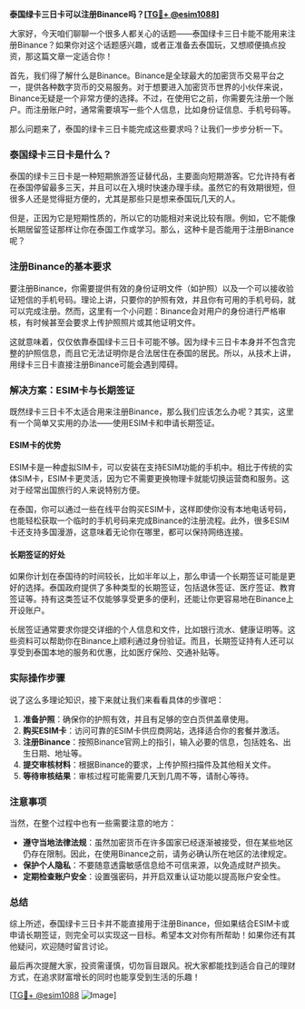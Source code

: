 **泰国绿卡三日卡可以注册Binance吗？[[TG💪+ @esim1088](https://t.me/s/esim1088)]**

大家好，今天咱们聊聊一个很多人都关心的话题——泰国绿卡三日卡能不能用来注册Binance？如果你对这个话题感兴趣，或者正准备去泰国玩，又想顺便搞点投资，那这篇文章一定适合你！

首先，我们得了解什么是Binance。Binance是全球最大的加密货币交易平台之一，提供各种数字货币的交易服务。对于想要进入加密货币世界的小伙伴来说，Binance无疑是一个非常方便的选择。不过，在使用它之前，你需要先注册一个账户。而注册账户时，通常需要填写一些个人信息，比如身份证信息、手机号码等。

那么问题来了，泰国的绿卡三日卡能完成这些要求吗？让我们一步步分析一下。

### 泰国绿卡三日卡是什么？

泰国的绿卡三日卡是一种短期旅游签证替代品，主要面向短期游客。它允许持有者在泰国停留最多三天，并且可以在入境时快速办理手续。虽然它的有效期很短，但很多人还是觉得挺方便的，尤其是那些只是想来泰国玩几天的人。

但是，正因为它是短期性质的，所以它的功能相对来说比较有限。例如，它不能像长期居留签证那样让你在泰国工作或学习。那么，这种卡是否能用于注册Binance呢？

### 注册Binance的基本要求

要注册Binance，你需要提供有效的身份证明文件（如护照）以及一个可以接收验证短信的手机号码。理论上讲，只要你的护照有效，并且你有可用的手机号码，就可以完成注册。然而，这里有一个小问题：Binance会对用户的身份进行严格审核，有时候甚至会要求上传护照照片或其他证明文件。

这就意味着，仅仅依靠泰国绿卡三日卡可能不够。因为绿卡三日卡本身并不包含完整的护照信息，而且它无法证明你是合法居住在泰国的居民。所以，从技术上讲，用绿卡三日卡直接注册Binance可能会遇到障碍。

### 解决方案：ESIM卡与长期签证

既然绿卡三日卡不太适合用来注册Binance，那么我们应该怎么办呢？其实，这里有一个简单又实用的办法——使用ESIM卡和申请长期签证。

#### ESIM卡的优势

ESIM卡是一种虚拟SIM卡，可以安装在支持ESIM功能的手机中。相比于传统的实体SIM卡，ESIM卡更灵活，因为它不需要更换物理卡就能切换运营商和服务。这对于经常出国旅行的人来说特别方便。

在泰国，你可以通过一些在线平台购买ESIM卡，这样即使你没有本地电话号码，也能轻松获取一个临时的手机号码来完成Binance的注册流程。此外，很多ESIM卡还支持多国漫游，这意味着无论你在哪里，都可以保持网络连接。

#### 长期签证的好处

如果你计划在泰国待的时间较长，比如半年以上，那么申请一个长期签证可能是更好的选择。泰国政府提供了多种类型的长期签证，包括退休签证、医疗签证、教育签证等。持有这类签证不仅能够享受更多的便利，还能让你更容易地在Binance上开设账户。

长居签证通常要求你提交详细的个人信息和文件，比如银行流水、健康证明等。这些资料可以帮助你在Binance上顺利通过身份验证。而且，长期签证持有人还可以享受到泰国本地的服务和优惠，比如医疗保险、交通补贴等。

### 实际操作步骤

说了这么多理论知识，接下来就让我们来看看具体的步骤吧：

1. **准备护照**：确保你的护照有效，并且有足够的空白页供盖章使用。
2. **购买ESIM卡**：访问可靠的ESIM卡供应商网站，选择适合你的套餐并激活。
3. **注册Binance**：按照Binance官网上的指引，输入必要的信息，包括姓名、出生日期、地址等。
4. **提交审核材料**：根据Binance的要求，上传护照扫描件及其他相关文件。
5. **等待审核结果**：审核过程可能需要几天到几周不等，请耐心等待。

### 注意事项

当然，在整个过程中也有一些需要注意的地方：

- **遵守当地法律法规**：虽然加密货币在许多国家已经逐渐被接受，但在某些地区仍存在限制。因此，在使用Binance之前，请务必确认所在地区的法律规定。
- **保护个人隐私**：不要随意透露敏感信息给不可信来源，以免造成财产损失。
- **定期检查账户安全**：设置强密码，并开启双重认证功能以提高账户安全性。

### 总结

综上所述，泰国绿卡三日卡并不能直接用于注册Binance，但如果结合ESIM卡或申请长期签证，则完全可以实现这一目标。希望本文对你有所帮助！如果你还有其他疑问，欢迎随时留言讨论。

最后再次提醒大家，投资需谨慎，切勿盲目跟风。祝大家都能找到适合自己的理财方式，在追求财富增长的同时也能享受到生活的乐趣！

[[TG💪+ @esim1088](https://t.me/s/esim1088) ![Image](https://i.postimg.cc/4NQfJmqS/Snipaste-2025-05-13-00-14-12.png)]
